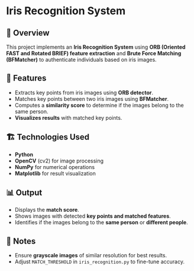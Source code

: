 # Iris Recognition System

## 📌 Overview
This project implements an **Iris Recognition System** using **ORB (Oriented FAST and Rotated BRIEF) feature extraction** and **Brute Force Matching (BFMatcher)** to authenticate individuals based on iris images.

## 🔧 Features
- Extracts key points from iris images using **ORB detector**.
- Matches key points between two iris images using **BFMatcher**.
- Computes a **similarity score** to determine if the images belong to the same person.
- **Visualizes results** with matched key points.

## 🏗 Technologies Used
- **Python**
- **OpenCV** (cv2) for image processing
- **NumPy** for numerical operations
- **Matplotlib** for result visualization

## 📊 Output
- Displays the **match score**.
- Shows images with detected **key points and matched features**.
- Identifies if the images belong to the **same person** or **different people**.

## 📌 Notes
- Ensure **grayscale images** of similar resolution for best results.
- Adjust `MATCH_THRESHOLD` in `iris_recognition.py` to fine-tune accuracy.
